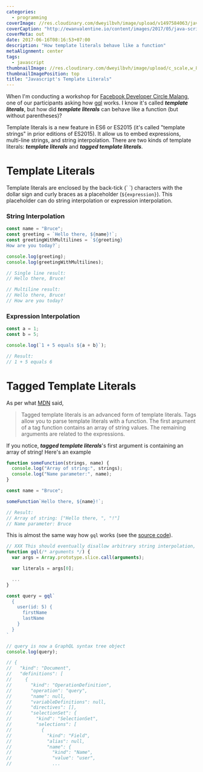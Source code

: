 ```yaml
---
categories:
  - programming
coverImage: //res.cloudinary.com/dweyilbvh/image/upload/v1497584063/java-script_pqill1.jpg
coverCaption: "http://ewanvalentine.io/content/images/2017/05/java-script.jpg"
coverMeta: out
date: 2017-06-16T08:16:53+07:00
description: "How template literals behave like a function"
metaAlignment: center
tags:
  - javascript
thumbnailImage: //res.cloudinary.com/dweyilbvh/image/upload/c_scale,w_800/v1497584063/java-script_pqill1.jpg
thumbnailImagePosition: top
title: "Javascript's Template Literals"
---
```


When I'm conducting a workshop for [Facebook Developer Circle Malang](https://www.facebook.com/groups/DevCMalang), one of our participants asking how [gql](https://github.com/apollographql/graphql-tag) works. I know it's called **_template literals_**, but how did **_template literals_** can behave like a function (but without parentheses)?

<!--more-->

Template literals is a new feature in ES6 or ES2015 (it's called "template strings" in prior editions of ES2015).
It allow us to embed expressions, multi-line strings, and string interpolation. There are two kinds of template literals: **_template literals_** and **_tagged template literals_**.

# Template Literals

Template literals are enclosed by the back-tick (\` \`) characters with the dollar sign and curly braces as a placeholder (`${expression}`). This placeholder can do string interpolation or expression interpolation.

### String Interpolation

```js
const name = "Bruce";
const greeting = `Hello there, ${name}!`;
const greetingWithMultilines = `${greeting}
How are you today?`;

console.log(greeting);
console.log(greetingWithMultilines);

// Single line result:
// Hello there, Bruce!

// Multiline result:
// Hello there, Bruce!
// How are you today?
```

### Expression Interpolation

```js
const a = 1;
const b = 5;

console.log(`1 + 5 equals ${a + b}`);

// Result:
// 1 + 5 equals 6
```

# Tagged Template Literals

As per what [MDN](https://developer.mozilla.org/id/docs/Web/JavaScript/Reference/Template_literals) said,

> Tagged template literals is an advanced form of template literals. Tags allow you to parse template literals with a function. The first argument of a tag function contains an array of string values. The remaining arguments are related to the expressions.

If you notice, **_tagged template literals_**'s first argument is containing an array of string! Here's an example

```js
function someFunction(strings, name) {
  console.log("Array of string:", strings);
  console.log("Name parameter:", name);
}

const name = "Bruce";

someFunction`Hello there, ${name}!`;

// Result:
// Array of string: ["Hello there, ", "!"]
// Name parameter: Bruce
```

This is almost the same way how `gql` works (see the [source code](https://github.com/apollographql/graphql-tag/blob/master/src/index.js#L143)).

```js
// XXX This should eventually disallow arbitrary string interpolation, like Relay does
function gql(/* arguments */) {
  var args = Array.prototype.slice.call(arguments);

  var literals = args[0];

  ...
}

const query = gql`
  {
    user(id: 5) {
      firstName
      lastName
    }
  }
`

// query is now a GraphQL syntax tree object
console.log(query);

// {
//   "kind": "Document",
//   "definitions": [
//     {
//       "kind": "OperationDefinition",
//       "operation": "query",
//       "name": null,
//       "variableDefinitions": null,
//       "directives": [],
//       "selectionSet": {
//         "kind": "SelectionSet",
//         "selections": [
//           {
//             "kind": "Field",
//             "alias": null,
//             "name": {
//               "kind": "Name",
//               "value": "user",
//               ...
```
